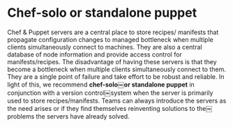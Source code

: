 # Chef-solo or standalone puppet

Chef & Puppet servers are a central place to store recipes/ manifests that propagate configuration changes to managed bottleneck when multiple clients simultaneously connect to machines. They are also a central database of node information and provide access control for manifests/recipes. The disadvantage of having these servers is that they become a bottleneck when multiple clients simultaneously connect to them. They are a single point of failure and take effort to be
robust and reliable. In light of this, we recommend **chef-solo￼or standalone puppet** in conjunction with a version control￼system when the server is primarily used to store recipes/manifests. Teams can always introduce the servers as the need arises or if they find themselves reinventing solutions to the￼problems the servers have already solved.
